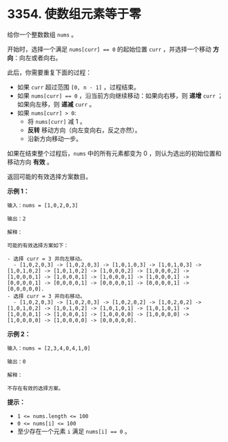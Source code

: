 # 3354. 使数组元素等于零

给你一个整数数组 `nums` 。

开始时，选择一个满足 `nums[curr] == 0` 的起始位置 `curr` ，并选择一个移动 **方向**：向左或者向右。

此后，你需要重复下面的过程：

- 如果 `curr` 超过范围 `[0, n - 1]` ，过程结束。
- 如果 `nums[curr] == 0` ，沿当前方向继续移动：如果向右移，则 **递增** `curr` ；如果向左移，则 **递减** `curr` 。
- 如果 `nums[curr] > 0`:
  - 将 `nums[curr]` 减 1 。
  - **反转** 移动方向（向左变向右，反之亦然）。
  - 沿新方向移动一步。

如果在结束整个过程后，`nums` 中的所有元素都变为 0 ，则认为选出的初始位置和移动方向 **有效** 。

返回可能的有效选择方案数目。

**示例 1：**

```text
输入：nums = [1,0,2,0,3]

输出：2

解释：

可能的有效选择方案如下：

- 选择 curr = 3 并向左移动。
  - [1,0,2,0,3] -> [1,0,2,0,3] -> [1,0,1,0,3] -> [1,0,1,0,3] -> [1,0,1,0,2] -> [1,0,1,0,2] -> [1,0,0,0,2] -> [1,0,0,0,2] -> [1,0,0,0,1] -> [1,0,0,0,1] -> [1,0,0,0,1] -> [1,0,0,0,1] -> [0,0,0,0,1] -> [0,0,0,0,1] -> [0,0,0,0,1] -> [0,0,0,0,1] -> [0,0,0,0,0].
- 选择 curr = 3 并向右移动。
  - [1,0,2,0,3] -> [1,0,2,0,3] -> [1,0,2,0,2] -> [1,0,2,0,2] -> [1,0,1,0,2] -> [1,0,1,0,2] -> [1,0,1,0,1] -> [1,0,1,0,1] -> [1,0,0,0,1] -> [1,0,0,0,1] -> [1,0,0,0,0] -> [1,0,0,0,0] -> [1,0,0,0,0] -> [1,0,0,0,0] -> [0,0,0,0,0].
```

**示例 2：**

```text
输入：nums = [2,3,4,0,4,1,0]

输出：0

解释：

不存在有效的选择方案。
```

**提示：**

- `1 <= nums.length <= 100`
- `0 <= nums[i] <= 100`
- 至少存在一个元素 `i` 满足 `nums[i] == 0` 。
